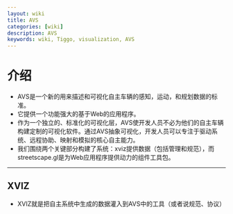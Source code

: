 ```yaml
---
layout: wiki
title: AVS
categories: [wiki]
description: AVS
keywords: wiki, Tiggo, visualization, AVS
---
```


# 介绍
- AVS是一个新的用来描述和可视化自主车辆的感知，运动，和规划数据的标准。
- 它提供一个功能强大的基于Web的应用程序。
- 作为一个独立的、标准化的可视化层，AVS使开发人员不必为他们的自主车辆构建定制的可视化软件。通过AVS抽象可视化，开发人员可以专注于驱动系统、远程协助、映射和模拟的核心自主能力。
- 我们围绕两个关键部分构建了系统：xviz提供数据（包括管理和规范），而streetscape.gl是为Web应用程序提供动力的组件工具包。
---

## XVIZ
- XVIZ就是把自主系统中生成的数据灌入到AVS中的工具（或者说规范、协议）